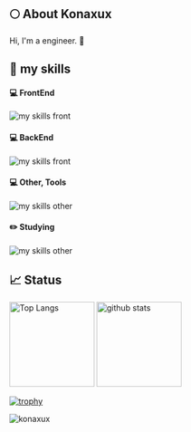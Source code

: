 ## 🌕 About Konaxux
Hi, I'm a engineer. 🐣

## 🌱 my skills

#### 💻 FrontEnd
<img alt="my skills front" src="https://skillicons.dev/icons?theme=dark&perline=9&i=js,html,css" />

#### 💻 BackEnd
<img alt="my skills front" src="https://skillicons.dev/icons?theme=dark&perline=8&i=php, mysql" />

#### 💻 Other, Tools
<img alt="my skills other" src="https://skillicons.dev/icons?theme=dark&perline=8&i=c,cpp,cs,java,py,unity,git,github" />

#### ✏️ Studying
<img alt="my skills other" src="https://skillicons.dev/icons?theme=dark&perline=8&i=php,js" />

## 📈 Status
<p align="left"> 
  <img alt="Top Langs" height="150px" src="https://github-readme-stats.vercel.app/api/top-langs/?username=konaxux&theme=dark&layout=compact&show_icons=true" />
  <img alt="github stats" height="150px" src="https://github-readme-stats.vercel.app/api?username=konaxux&theme=dark" />
</p>

[![trophy](https://github-profile-trophy.vercel.app/?username=konaxux&margin-w=5&rank=-?&theme=darkhub)](https://github.com/konaxux/)

<p><img align="center" src="https://github-readme-streak-stats.herokuapp.com/?user=konaxux&theme=dark" alt="konaxux" /></p>
